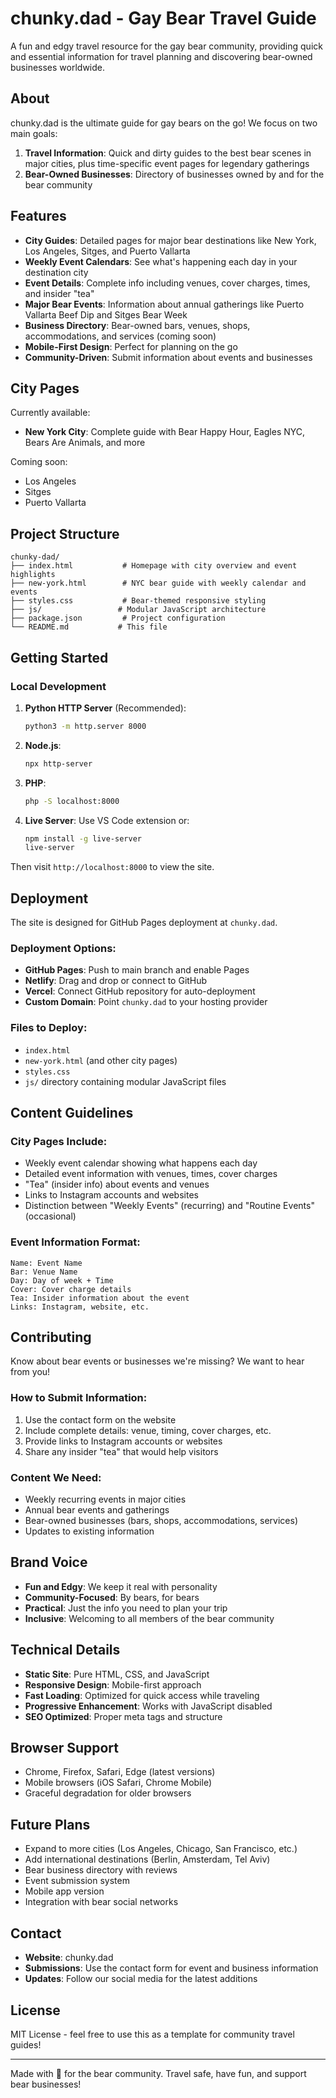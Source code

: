 # chunky.dad - Gay Bear Travel Guide

A fun and edgy travel resource for the gay bear community, providing quick and essential information for travel planning and discovering bear-owned businesses worldwide.

## About

chunky.dad is the ultimate guide for gay bears on the go! We focus on two main goals:

1. **Travel Information**: Quick and dirty guides to the best bear scenes in major cities, plus time-specific event pages for legendary gatherings
2. **Bear-Owned Businesses**: Directory of businesses owned by and for the bear community

## Features

- **City Guides**: Detailed pages for major bear destinations like New York, Los Angeles, Sitges, and Puerto Vallarta
- **Weekly Event Calendars**: See what's happening each day in your destination city
- **Event Details**: Complete info including venues, cover charges, times, and insider "tea"
- **Major Bear Events**: Information about annual gatherings like Puerto Vallarta Beef Dip and Sitges Bear Week
- **Business Directory**: Bear-owned bars, venues, shops, accommodations, and services (coming soon)
- **Mobile-First Design**: Perfect for planning on the go
- **Community-Driven**: Submit information about events and businesses

## City Pages

Currently available:
- **New York City**: Complete guide with Bear Happy Hour, Eagles NYC, Bears Are Animals, and more

Coming soon:
- Los Angeles
- Sitges
- Puerto Vallarta

## Project Structure

```
chunky-dad/
├── index.html           # Homepage with city overview and event highlights
├── new-york.html        # NYC bear guide with weekly calendar and events
├── styles.css           # Bear-themed responsive styling
├── js/                 # Modular JavaScript architecture
├── package.json         # Project configuration
└── README.md           # This file
```

## Getting Started

### Local Development

1. **Python HTTP Server** (Recommended):
   ```bash
   python3 -m http.server 8000
   ```

2. **Node.js**:
   ```bash
   npx http-server
   ```

3. **PHP**:
   ```bash
   php -S localhost:8000
   ```

4. **Live Server**: Use VS Code extension or:
   ```bash
   npm install -g live-server
   live-server
   ```

Then visit `http://localhost:8000` to view the site.

## Deployment

The site is designed for GitHub Pages deployment at `chunky.dad`. 

### Deployment Options:

- **GitHub Pages**: Push to main branch and enable Pages
- **Netlify**: Drag and drop or connect to GitHub
- **Vercel**: Connect GitHub repository for auto-deployment
- **Custom Domain**: Point `chunky.dad` to your hosting provider

### Files to Deploy:
- `index.html`
- `new-york.html` (and other city pages)
- `styles.css`
- `js/` directory containing modular JavaScript files

## Content Guidelines

### City Pages Include:
- Weekly event calendar showing what happens each day
- Detailed event information with venues, times, cover charges
- "Tea" (insider info) about events and venues
- Links to Instagram accounts and websites
- Distinction between "Weekly Events" (recurring) and "Routine Events" (occasional)

### Event Information Format:
```
Name: Event Name
Bar: Venue Name
Day: Day of week + Time
Cover: Cover charge details
Tea: Insider information about the event
Links: Instagram, website, etc.
```

## Contributing

Know about bear events or businesses we're missing? We want to hear from you!

### How to Submit Information:
1. Use the contact form on the website
2. Include complete details: venue, timing, cover charges, etc.
3. Provide links to Instagram accounts or websites
4. Share any insider "tea" that would help visitors

### Content We Need:
- Weekly recurring events in major cities
- Annual bear events and gatherings
- Bear-owned businesses (bars, shops, accommodations, services)
- Updates to existing information

## Brand Voice

- **Fun and Edgy**: We keep it real with personality
- **Community-Focused**: By bears, for bears
- **Practical**: Just the info you need to plan your trip
- **Inclusive**: Welcoming to all members of the bear community

## Technical Details

- **Static Site**: Pure HTML, CSS, and JavaScript
- **Responsive Design**: Mobile-first approach
- **Fast Loading**: Optimized for quick access while traveling
- **Progressive Enhancement**: Works with JavaScript disabled
- **SEO Optimized**: Proper meta tags and structure

## Browser Support

- Chrome, Firefox, Safari, Edge (latest versions)
- Mobile browsers (iOS Safari, Chrome Mobile)
- Graceful degradation for older browsers

## Future Plans

- Expand to more cities (Los Angeles, Chicago, San Francisco, etc.)
- Add international destinations (Berlin, Amsterdam, Tel Aviv)
- Bear business directory with reviews
- Event submission system
- Mobile app version
- Integration with bear social networks

## Contact

- **Website**: chunky.dad
- **Submissions**: Use the contact form for event and business information
- **Updates**: Follow our social media for the latest additions

## License

MIT License - feel free to use this as a template for community travel guides!

---

Made with 🐻 for the bear community. Travel safe, have fun, and support bear businesses!